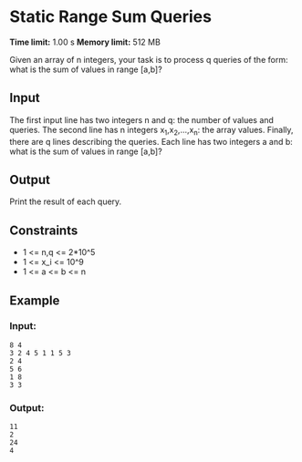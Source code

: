 ﻿# Static Range Sum Queries  

**Time limit:** 1.00 s **Memory limit:** 512 MB



Given an array of n integers, your task is to process q queries of the form: what is the sum of values in range [a,b]?
## Input
The first input line has two integers n and q: the number of values and queries.
The second line has n integers x<sub>1</sub>,x<sub>2</sub>,...,x<sub>n</sub>: the array values.
Finally, there are q lines describing the queries. Each line has two integers a and b: what is the sum of values in range [a,b]?
## Output
Print the result of each query.
## Constraints  
- 1 <= n,q <= 2*10^5
- 1 <= x_i <= 10^9
- 1 <= a <= b <= n  

## Example
### Input:
```
8 4
3 2 4 5 1 1 5 3
2 4
5 6
1 8
3 3
```
### Output:
```
11
2
24
4
```